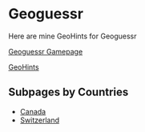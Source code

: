 # Geoguessr

Here are mine GeoHints for Geoguessr

[Geoguessr Gamepage](https://www.geoguessr.com/)

[GeoHints](https://www.geohints.com/)



## Subpages by Countries

- [Canada](geoguessr/canada.md)
- [Switzerland](geoguessr/switzerland.md)

